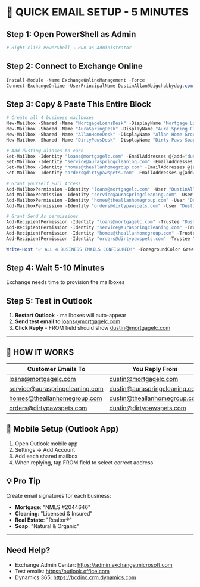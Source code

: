 # 📧 QUICK EMAIL SETUP - 5 MINUTES

## Step 1: Open PowerShell as Admin
```powershell
# Right-click PowerShell → Run as Administrator
```

## Step 2: Connect to Exchange Online
```powershell
Install-Module -Name ExchangeOnlineManagement -Force
Connect-ExchangeOnline -UserPrincipalName DustinAllan@bigchubbydog.com
```

## Step 3: Copy & Paste This Entire Block
```powershell
# Create all 4 business mailboxes
New-Mailbox -Shared -Name "MortgageLoansDesk" -DisplayName "Mortgage Loans Co" -PrimarySmtpAddress "loans@mortgagelc.com"
New-Mailbox -Shared -Name "AuraSpringDesk" -DisplayName "Aura Spring Cleaning" -PrimarySmtpAddress "service@auraspringcleaning.com"  
New-Mailbox -Shared -Name "AllanHomeDesk" -DisplayName "Allan Home Group" -PrimarySmtpAddress "homes@theallanhomegroup.com"
New-Mailbox -Shared -Name "DirtyPawsDesk" -DisplayName "Dirty Paws Soap" -PrimarySmtpAddress "orders@dirtypawspets.com"

# Add dustin@ aliases to each
Set-Mailbox -Identity "loans@mortgagelc.com" -EmailAddresses @{add="dustin@mortgagelc.com"}
Set-Mailbox -Identity "service@auraspringcleaning.com" -EmailAddresses @{add="dustin@auraspringcleaning.com"}
Set-Mailbox -Identity "homes@theallanhomegroup.com" -EmailAddresses @{add="dustin@theallanhomegroup.com"}
Set-Mailbox -Identity "orders@dirtypawspets.com" -EmailAddresses @{add="dustin@dirtypawspets.com"}

# Grant yourself Full Access
Add-MailboxPermission -Identity "loans@mortgagelc.com" -User "DustinAllan@bigchubbydog.com" -AccessRights FullAccess -AutoMapping $true
Add-MailboxPermission -Identity "service@auraspringcleaning.com" -User "DustinAllan@bigchubbydog.com" -AccessRights FullAccess -AutoMapping $true
Add-MailboxPermission -Identity "homes@theallanhomegroup.com" -User "DustinAllan@bigchubbydog.com" -AccessRights FullAccess -AutoMapping $true
Add-MailboxPermission -Identity "orders@dirtypawspets.com" -User "DustinAllan@bigchubbydog.com" -AccessRights FullAccess -AutoMapping $true

# Grant Send As permissions
Add-RecipientPermission -Identity "loans@mortgagelc.com" -Trustee "DustinAllan@bigchubbydog.com" -AccessRights SendAs -Confirm:$false
Add-RecipientPermission -Identity "service@auraspringcleaning.com" -Trustee "DustinAllan@bigchubbydog.com" -AccessRights SendAs -Confirm:$false
Add-RecipientPermission -Identity "homes@theallanhomegroup.com" -Trustee "DustinAllan@bigchubbydog.com" -AccessRights SendAs -Confirm:$false
Add-RecipientPermission -Identity "orders@dirtypawspets.com" -Trustee "DustinAllan@bigchubbydog.com" -AccessRights SendAs -Confirm:$false

Write-Host "✅ ALL 4 BUSINESS EMAILS CONFIGURED!" -ForegroundColor Green
```

## Step 4: Wait 5-10 Minutes
Exchange needs time to provision the mailboxes

## Step 5: Test in Outlook
1. **Restart Outlook** - mailboxes will auto-appear
2. **Send test email** to loans@mortgagelc.com
3. **Click Reply** - FROM field should show dustin@mortgagelc.com

---

## 🎯 HOW IT WORKS

| Customer Emails To | You Reply From |
|-------------------|---------------|
| loans@mortgagelc.com | dustin@mortgagelc.com |
| service@auraspringcleaning.com | dustin@auraspringcleaning.com |
| homes@theallanhomegroup.com | dustin@theallanhomegroup.com |
| orders@dirtypawspets.com | dustin@dirtypawspets.com |

## 📱 Mobile Setup (Outlook App)
1. Open Outlook mobile app
2. Settings → Add Account
3. Add each shared mailbox
4. When replying, tap FROM field to select correct address

## 💡 Pro Tip
Create email signatures for each business:
- **Mortgage**: "NMLS #2044646"
- **Cleaning**: "Licensed & Insured"
- **Real Estate**: "Realtor®"
- **Soap**: "Natural & Organic"

---

## Need Help?
- Exchange Admin Center: https://admin.exchange.microsoft.com
- Test emails: https://outlook.office.com
- Dynamics 365: https://bcdinc.crm.dynamics.com